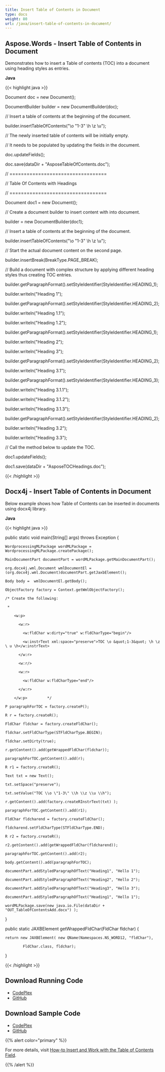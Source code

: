 ```yaml
---
title: Insert Table of Contents in Document
type: docs
weight: 80
url: /java/insert-table-of-contents-in-document/
---
```


## **Aspose.Words - Insert Table of Contents in Document**
Demonstrates how to insert a Table of contents (TOC) into a document using heading styles as entries.

**Java**

{{< highlight java >}}

 Document doc = new Document();

DocumentBuilder builder = new DocumentBuilder(doc);

// Insert a table of contents at the beginning of the document.

builder.insertTableOfContents("\\o \"1-3\" \\h \\z \\u");

// The newly inserted table of contents will be initially empty.

// It needs to be populated by updating the fields in the document.

doc.updateFields();

doc.save(dataDir + "AsposeTableOfContents.doc");

// ==================================

// Table Of Contents with Headings

// ==================================

Document doc1 = new Document();

// Create a document builder to insert content with into document.

builder = new DocumentBuilder(doc1);

// Insert a table of contents at the beginning of the document.

builder.insertTableOfContents("\\o \"1-3\" \\h \\z \\u");

// Start the actual document content on the second page.

builder.insertBreak(BreakType.PAGE_BREAK);

// Build a document with complex structure by applying different heading styles thus creating TOC entries.

builder.getParagraphFormat().setStyleIdentifier(StyleIdentifier.HEADING_1);

builder.writeln("Heading 1");

builder.getParagraphFormat().setStyleIdentifier(StyleIdentifier.HEADING_2);

builder.writeln("Heading 1.1");

builder.writeln("Heading 1.2");

builder.getParagraphFormat().setStyleIdentifier(StyleIdentifier.HEADING_1);

builder.writeln("Heading 2");

builder.writeln("Heading 3");

builder.getParagraphFormat().setStyleIdentifier(StyleIdentifier.HEADING_2);

builder.writeln("Heading 3.1");

builder.getParagraphFormat().setStyleIdentifier(StyleIdentifier.HEADING_3);

builder.writeln("Heading 3.1.1");

builder.writeln("Heading 3.1.2");

builder.writeln("Heading 3.1.3");

builder.getParagraphFormat().setStyleIdentifier(StyleIdentifier.HEADING_2);

builder.writeln("Heading 3.2");

builder.writeln("Heading 3.3");

// Call the method below to update the TOC.

doc1.updateFields();

doc1.save(dataDir + "AsposeTOCHeadings.doc");

{{< /highlight >}}
## **Docx4j - Insert Table of Contents in Document**
Below example shows how Table of Contents can be inserted in documents using docx4j library.

**Java**

{{< highlight java >}}

 public static void main(String[] args) throws Exception {

	WordprocessingMLPackage wordMLPackage = WordprocessingMLPackage.createPackage();

	MainDocumentPart documentPart = wordMLPackage.getMainDocumentPart();

	org.docx4j.wml.Document wmlDocumentEl = (org.docx4j.wml.Document)documentPart.getJaxbElement();

	Body body =  wmlDocumentEl.getBody();

	ObjectFactory factory = Context.getWmlObjectFactory();

	/* Create the following:

	 *

		<w:p>

		  <w:r>

			<w:fldChar w:dirty="true" w:fldCharType="begin"/>

			<w:instrText xml:space="preserve">TOC \o &quot;1-3&quot; \h \z \ u \h</w:instrText>

		  </w:r>

		  <w:r/>

		  <w:r>

			<w:fldChar w:fldCharType="end"/>

		  </w:r>

		</w:p>         */

	P paragraphForTOC = factory.createP();

	R r = factory.createR();

	FldChar fldchar = factory.createFldChar();

	fldchar.setFldCharType(STFldCharType.BEGIN);

	fldchar.setDirty(true);

	r.getContent().add(getWrappedFldChar(fldchar));

	paragraphForTOC.getContent().add(r);

	R r1 = factory.createR();

	Text txt = new Text();

	txt.setSpace("preserve");

	txt.setValue("TOC \\o \"1-3\" \\h \\z \\u \\h");

	r.getContent().add(factory.createRInstrText(txt) );

	paragraphForTOC.getContent().add(r1);

	FldChar fldcharend = factory.createFldChar();

	fldcharend.setFldCharType(STFldCharType.END);

	R r2 = factory.createR();

	r2.getContent().add(getWrappedFldChar(fldcharend));

	paragraphForTOC.getContent().add(r2);

	body.getContent().add(paragraphForTOC);

	documentPart.addStyledParagraphOfText("Heading1", "Hello 1");

	documentPart.addStyledParagraphOfText("Heading2", "Hello 2");

	documentPart.addStyledParagraphOfText("Heading3", "Hello 3");

	documentPart.addStyledParagraphOfText("Heading1", "Hello 1");

	wordMLPackage.save(new java.io.File(dataDir + "OUT_TableOfContentsAdd.docx") );

}

public static JAXBElement getWrappedFldChar(FldChar fldchar) {

	return new JAXBElement( new QName(Namespaces.NS_WORD12, "fldChar"),

			FldChar.class, fldchar);

}

{{< /highlight >}}
## **Download Running Code**
- [CodePlex](https://aspose-wordsjavadocx4j.codeplex.com/releases/view/618874)
- [GitHub](https://github.com/aspose-words/Aspose.Words-for-Java/releases/tag/Aspose.Words_Java_for_Docx4j-v1.0.0)
## **Download Sample Code**
- [CodePlex](https://aspose-wordsjavadocx4j.codeplex.com/SourceControl/latest#src/main/java/com/aspose/words/examples/featurescomparison/documents/inserttableofcontents/)
- [GitHub](https://github.com/aspose-words/Aspose.Words-for-Java/tree/master/Plugins/Aspose.Words-for-Java_for_Docx4j/src/main/java/com/aspose/words/examples/featurescomparison/documents/inserttableofcontents)

{{% alert color="primary" %}} 

For more details, visit [How-to Insert and Work with the Table of Contents Field](/words/java/how-to-insert-and-work-with-the-table-of-contents-field/).

{{% /alert %}}

